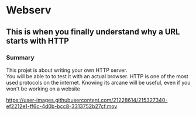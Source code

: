 # Webserv

## This is when you finally understand why a URL starts with HTTP

### Summary
This projet is about writing your own HTTP server.   
You will be able to to test it with an actual browser. HTTP is one of the most
used protocols on the internet. Knowing its arcane will be useful, even if you
won't be working on a website

https://user-images.githubusercontent.com/21228614/215327340-ef2212e1-ff6c-4d0b-bcc8-3313752b27cf.mov

